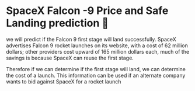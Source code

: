 <h1>SpaceX Falcon -9 Price and Safe Landing prediction 🚀</h1>
<p>we will predict if the Falcon 9 first stage will land successfully. SpaceX advertises Falcon 9 rocket launches on its website, with a cost of 62 million dollars; other providers cost upward of 165 million dollars each, much of the savings is because SpaceX can reuse the first stage.</p>
<p>Therefore if we can determine if the first stage will land, we can determine the cost of a launch. This information can be used if an alternate company wants to bid against SpaceX for a rocket launch</p>
